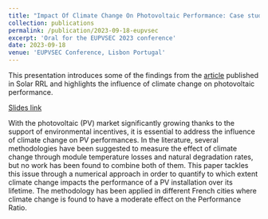 ```yaml
---
title: "Impact Of Climate Change On Photovoltaic Performance: Case study in French Cities"
collection: publications
permalink: /publication/2023-09-18-eupvsec
excerpt: 'Oral for the EUPVSEC 2023 conference'
date: 2023-09-18
venue: 'EUPVSEC Conference, Lisbon Portugal'
---
```



This presentation introduces some of the findings from the [article](https://alexandrehugomathieu.github.io/alexandremathieu.github.io//publication/2023-11-2O-solarrl) published in Solar RRL and highlights the influence of climate change on photovoltaic performance.


[Slides link](https://alexandrehugomathieu.github.io/alexandremathieu.github.io//files/MATHIEU_PVSEC_2023_corrected.pdf)

With the photovoltaic (PV) market significantly growing thanks to the support of environmental incentives, it is essential to address the influence of climate change on PV performances. In the literature, several methodologies have been suggested to measure the effect of climate change through module temperature losses and natural degradation rates, but no work has been found to combine both of them. This paper tackles this issue through a numerical approach in order to quantify to which extent climate change impacts the performance of a PV installation over its lifetime. The methodology has been applied in different French cities where climate change is found to have a moderate effect on the Performance Ratio.